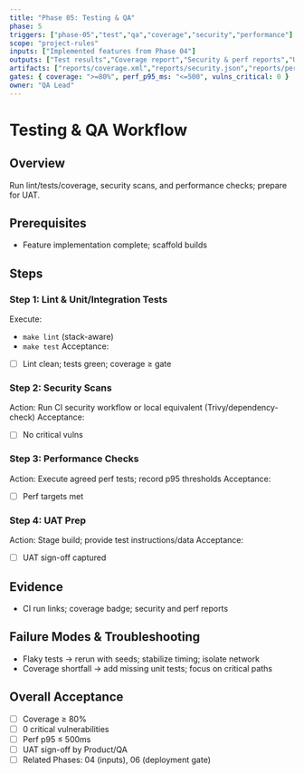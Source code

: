 ```yaml
---
title: "Phase 05: Testing & QA"
phase: 5
triggers: ["phase-05","test","qa","coverage","security","performance"]
scope: "project-rules"
inputs: ["Implemented features from Phase 04"]
outputs: ["Test results","Coverage report","Security & perf reports","UAT package"]
artifacts: ["reports/coverage.xml","reports/security.json","reports/perf.json"]
gates: { coverage: ">=80%", perf_p95_ms: "<=500", vulns_critical: 0 }
owner: "QA Lead"
---
```


# Testing & QA Workflow

## Overview
Run lint/tests/coverage, security scans, and performance checks; prepare for UAT.

## Prerequisites
- Feature implementation complete; scaffold builds

## Steps

### Step 1: Lint & Unit/Integration Tests
Execute:
- `make lint` (stack-aware)
- `make test`
Acceptance:
- [ ] Lint clean; tests green; coverage ≥ gate

### Step 2: Security Scans
Action: Run CI security workflow or local equivalent (Trivy/dependency-check)
Acceptance:
- [ ] No critical vulns

### Step 3: Performance Checks
Action: Execute agreed perf tests; record p95 thresholds
Acceptance:
- [ ] Perf targets met

### Step 4: UAT Prep
Action: Stage build; provide test instructions/data
Acceptance:
- [ ] UAT sign-off captured

## Evidence
- CI run links; coverage badge; security and perf reports

## Failure Modes & Troubleshooting
- Flaky tests → rerun with seeds; stabilize timing; isolate network
- Coverage shortfall → add missing unit tests; focus on critical paths

## Overall Acceptance
- [ ] Coverage ≥ 80%
- [ ] 0 critical vulnerabilities
- [ ] Perf p95 ≤ 500ms
- [ ] UAT sign-off by Product/QA
- [ ] Related Phases: 04 (inputs), 06 (deployment gate)
